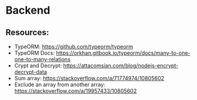 # Backend

## Resources:
* TypeORM: https://github.com/typeorm/typeorm
* TypeORM Docs: https://orkhan.gitbook.io/typeorm/docs/many-to-one-one-to-many-relations
* Crypt and Decrypt: https://attacomsian.com/blog/nodejs-encrypt-decrypt-data
* Sum array: https://stackoverflow.com/a/71774974/10805602
* Exclude an array from another array: https://stackoverflow.com/a/19957433/10805602